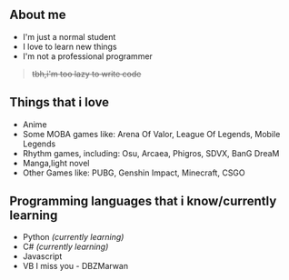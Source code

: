 ## About me
- I'm just a normal student
- I love to learn new things
- I'm not a professional programmer 

> ~~tbh,i'm too lazy to write code~~ 

## Things that i love
- Anime
- Some MOBA games like: Arena Of Valor, League Of Legends, Mobile Legends
- Rhythm games, including: Osu, Arcaea, Phigros, SDVX, BanG DreaM
- Manga,light novel
- Other Games like: PUBG, Genshin Impact, Minecraft, CSGO 

## Programming languages that i know/currently learning
- Python *(currently learning)*
- C# *(currently learning)*
- Javascript
- VB
I miss you - DBZMarwan
